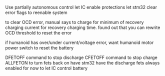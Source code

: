 Use partially autonomous control
let IC enable protections
let stm32 clear error flags to reenable system

to clear OCD error, manual says to charge for minimum of recovery charging current for recovery charging time.  found  out that you can rewrite OCD threshold to reset the error

if humanoid has over/under current/voltage error, want humanoid motor power switch to reset the battery

DFETOFF command to stop discharge
CFETOFF command to stop charge
ALLFETON to turn fets back on
have stm32 have the discharge fets always enabled for now to let IC control battery



